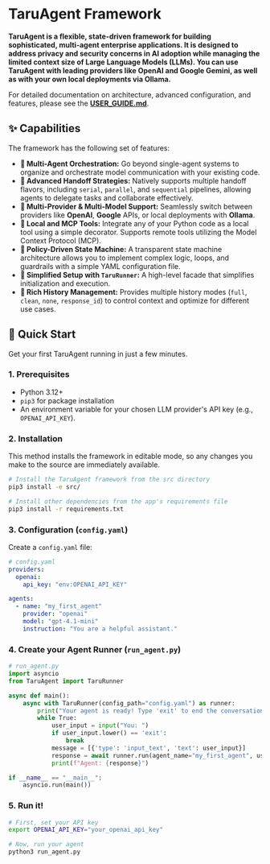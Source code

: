 # TaruAgent Framework

**TaruAgent is a flexible, state-driven framework for building sophisticated, multi-agent enterprise applications. It is designed to address privacy and security concerns in AI adoption while managing the limited context size of Large Language Models (LLMs). You can use TaruAgent with leading providers like OpenAI and Google Gemini, as well as with your own local deployments via Ollama.**

For detailed documentation on architecture, advanced configuration, and features, please see the [**USER_GUIDE.md**](USER_GUIDE.md).

## ✨ Capabilities

The framework has the following set of features:

*   **🤖 Multi-Agent Orchestration:** Go beyond single-agent systems to organize and orchestrate model communication with your existing code.
*   **🤝 Advanced Handoff Strategies:** Natively supports multiple handoff flavors, including `serial`, `parallel`, and `sequential` pipelines, allowing agents to delegate tasks and collaborate effectively.
*   **🔌 Multi-Provider & Multi-Model Support:** Seamlessly switch between providers like **OpenAI**, **Google** APIs, or local deployments with **Ollama**.
*   **🔧 Local and MCP Tools:** Integrate any of your Python code as a local tool using a simple decorator. Supports remote tools utilizing the Model Context Protocol (MCP).
*   **📜 Policy-Driven State Machine:** A transparent state machine architecture allows you to implement complex logic, loops, and guardrails with a simple YAML configuration file.
*   **🚀 Simplified Setup with `TaruRunner`:** A high-level facade that simplifies initialization and execution.
*   **📝 Rich History Management:** Provides multiple history modes (`full`, `clean`, `none`, `response_id`) to control context and optimize for different use cases.

## 🚀 Quick Start

Get your first TaruAgent running in just a few minutes.

### 1. Prerequisites

*   Python 3.12+
*   `pip3` for package installation
*   An environment variable for your chosen LLM provider's API key (e.g., `OPENAI_API_KEY`).

### 2. Installation

This method installs the framework in editable mode, so any changes you make to the source are immediately available.

```bash
# Install the TaruAgent framework from the src directory
pip3 install -e src/

# Install other dependencies from the app's requirements file
pip3 install -r requirements.txt
```

### 3. Configuration (`config.yaml`)

Create a `config.yaml` file:

```yaml
# config.yaml
providers:
  openai:
    api_key: "env:OPENAI_API_KEY"

agents:
  - name: "my_first_agent"
    provider: "openai"
    model: "gpt-4.1-mini"
    instruction: "You are a helpful assistant."
```

### 4. Create your Agent Runner (`run_agent.py`)

```python
# run_agent.py
import asyncio
from TaruAgent import TaruRunner

async def main():
    async with TaruRunner(config_path="config.yaml") as runner:
        print("Your agent is ready! Type 'exit' to end the conversation.")
        while True:
            user_input = input("You: ")
            if user_input.lower() == 'exit':
                break
            message = [{'type': 'input_text', 'text': user_input}]
            response = await runner.run(agent_name="my_first_agent", user_message=message)
            print(f"Agent: {response}")

if __name__ == "__main__":
    asyncio.run(main())
```

### 5. Run it!

```bash
# First, set your API key
export OPENAI_API_KEY="your_openai_api_key"

# Now, run your agent
python3 run_agent.py
```
